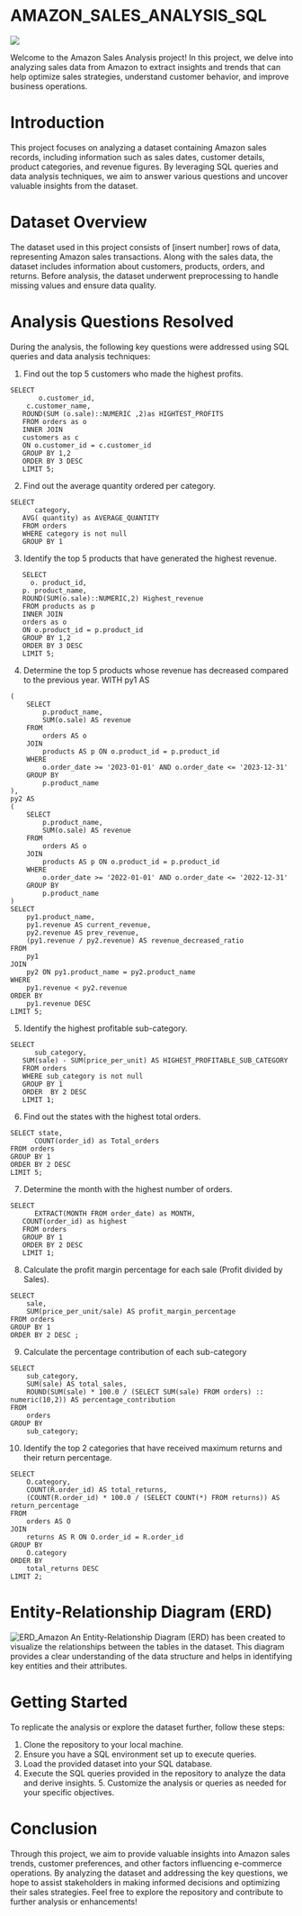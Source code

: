 # AMAZON_SALES_ANALYSIS_SQL
![](https://www.supplychain247.com/images/article/amazon_india_wide_image.jpg)

Welcome to the Amazon Sales Analysis project! In this project, we delve into analyzing sales data from Amazon to extract insights and trends that can help optimize sales strategies, understand customer behavior, and improve business operations.
# Introduction
This project focuses on analyzing a dataset containing Amazon sales records, including information such as sales dates, customer details, product categories, and revenue figures. By leveraging SQL queries and data analysis techniques, we aim to answer various questions and uncover valuable insights from the dataset.

# Dataset Overview
The dataset used in this project consists of [insert number] rows of data, representing Amazon sales transactions. Along with the sales data, the dataset includes information about customers, products, orders, and returns. Before analysis, the dataset underwent preprocessing to handle missing values and ensure data quality.

# Analysis Questions Resolved
During the analysis, the following key questions were addressed using SQL queries and data analysis techniques:
1. Find out the top 5 customers who made the highest profits.

```
SELECT
       o.customer_id,
    c.customer_name,
   ROUND(SUM (o.sale)::NUMERIC ,2)as HIGHTEST_PROFITS
   FROM orders as o
   INNER JOIN
   customers as c
   ON o.customer_id = c.customer_id
   GROUP BY 1,2
   ORDER BY 3 DESC
   LIMIT 5;
```

2. Find out the average quantity ordered per category.

```
SELECT 
      category,
   AVG( quantity) as AVERAGE_QUANTITY
   FROM orders
   WHERE category is not null
   GROUP BY 1
```

3. Identify the top 5 products that have generated the highest revenue.

```
   SELECT 
     o. product_id,
   p. product_name,
   ROUND(SUM(o.sale)::NUMERIC,2) Highest_revenue
   FROM products as p
   INNER JOIN 
   orders as o
   ON o.product_id = p.product_id
   GROUP BY 1,2
   ORDER BY 3 DESC
   LIMIT 5;

```
4. Determine the top 5 products whose revenue has decreased compared to the previous year.
WITH py1 AS
```
(
    SELECT
        p.product_name,
        SUM(o.sale) AS revenue
    FROM 
        orders AS o
    JOIN 
        products AS p ON o.product_id = p.product_id
    WHERE 
        o.order_date >= '2023-01-01' AND o.order_date <= '2023-12-31'
    GROUP BY 
        p.product_name
),
py2 AS 
(
    SELECT
        p.product_name,
        SUM(o.sale) AS revenue
    FROM 
        orders AS o
    JOIN 
        products AS p ON o.product_id = p.product_id
    WHERE 
        o.order_date >= '2022-01-01' AND o.order_date <= '2022-12-31'
    GROUP BY 
        p.product_name
)
SELECT
    py1.product_name,
    py1.revenue AS current_revenue,
    py2.revenue AS prev_revenue,
    (py1.revenue / py2.revenue) AS revenue_decreased_ratio
FROM 
    py1
JOIN 
    py2 ON py1.product_name = py2.product_name
WHERE 
    py1.revenue < py2.revenue
ORDER BY 
    py1.revenue DESC
LIMIT 5;
```

5. Identify the highest profitable sub-category.

```
SELECT 
      sub_category,
   SUM(sale) - SUM(price_per_unit) AS HIGHEST_PROFITABLE_SUB_CATEGORY
   FROM orders
   WHERE sub_category is not null
   GROUP BY 1
   ORDER  BY 2 DESC
   LIMIT 1;
```

6. Find out the states with the highest total orders.
```
SELECT state,
      COUNT(order_id) as Total_orders
FROM orders
GROUP BY 1
ORDER BY 2 DESC
LIMIT 5;
```

  
7. Determine the month with the highest number of orders.
```
SELECT
      EXTRACT(MONTH FROM order_date) as MONTH,
   COUNT(order_id) as highest
   FROM orders
   GROUP BY 1
   ORDER BY 2 DESC
   LIMIT 1;
```

8. Calculate the profit margin percentage for each sale (Profit divided by Sales).

```
SELECT
    sale,
    SUM(price_per_unit/sale) AS profit_margin_percentage
FROM orders
GROUP BY 1
ORDER BY 2 DESC ;
```


9. Calculate the percentage contribution of each sub-category
```
SELECT 
    sub_category,
    SUM(sale) AS total_sales,
    ROUND(SUM(sale) * 100.0 / (SELECT SUM(sale) FROM orders) :: numeric(10,2)) AS percentage_contribution
FROM 
    orders
GROUP BY 
    sub_category;
```

10. Identify the top 2 categories that have received maximum returns and their return
    percentage.
```
SELECT 
    O.category,
    COUNT(R.order_id) AS total_returns,
    (COUNT(R.order_id) * 100.0 / (SELECT COUNT(*) FROM returns)) AS return_percentage
FROM 
    orders AS O
JOIN 
    returns AS R ON O.order_id = R.order_id
GROUP BY 
    O.category
ORDER BY 
    total_returns DESC
LIMIT 2;
```

# Entity-Relationship Diagram (ERD)

![ERD_Amazon](https://github.com/prashanth2002/AMAZON_SALES_ANALYSIS_SQL/assets/54504321/09c57d09-bd1c-4e49-bb1c-6a1e0e95a008)
An Entity-Relationship Diagram (ERD) has been created to visualize the relationships between the tables in the dataset. This diagram provides a clear understanding of the data structure and helps in identifying key entities and their attributes.

# Getting Started
To replicate the analysis or explore the dataset further, follow these steps:

1. Clone the repository to your local machine.
2. Ensure you have a SQL environment set up to execute queries.
3. Load the provided dataset into your SQL database.
4. Execute the SQL queries provided in the repository to analyze the data and derive insights. 5. Customize the analysis or queries as needed for your specific objectives.

# Conclusion
Through this project, we aim to provide valuable insights into Amazon sales trends, customer preferences, and other factors influencing e-commerce operations. By analyzing the dataset and addressing the key questions, we hope to assist stakeholders in making informed decisions and optimizing their sales strategies. Feel free to explore the repository and contribute to further analysis or enhancements!
